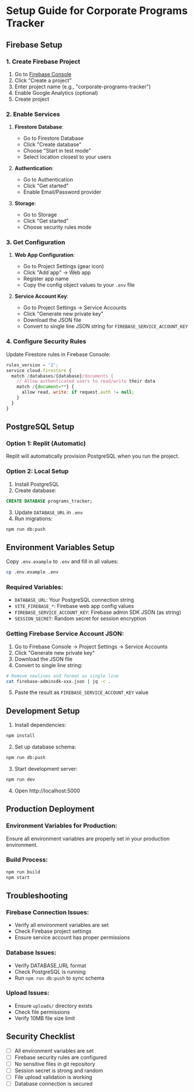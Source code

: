 # Setup Guide for Corporate Programs Tracker

## Firebase Setup

### 1. Create Firebase Project

1. Go to [Firebase Console](https://console.firebase.google.com/)
2. Click "Create a project"
3. Enter project name (e.g., "corporate-programs-tracker")
4. Enable Google Analytics (optional)
5. Create project

### 2. Enable Services

1. **Firestore Database**:
   - Go to Firestore Database
   - Click "Create database"
   - Choose "Start in test mode"
   - Select location closest to your users

2. **Authentication**:
   - Go to Authentication
   - Click "Get started"
   - Enable Email/Password provider

3. **Storage**:
   - Go to Storage
   - Click "Get started"
   - Choose security rules mode

### 3. Get Configuration

1. **Web App Configuration**:
   - Go to Project Settings (gear icon)
   - Click "Add app" → Web app
   - Register app name
   - Copy the config object values to your `.env` file

2. **Service Account Key**:
   - Go to Project Settings → Service Accounts
   - Click "Generate new private key"
   - Download the JSON file
   - Convert to single line JSON string for `FIREBASE_SERVICE_ACCOUNT_KEY`

### 4. Configure Security Rules

Update Firestore rules in Firebase Console:

```javascript
rules_version = '2';
service cloud.firestore {
  match /databases/{database}/documents {
    // Allow authenticated users to read/write their data
    match /{document=**} {
      allow read, write: if request.auth != null;
    }
  }
}
```

## PostgreSQL Setup

### Option 1: Replit (Automatic)

Replit will automatically provision PostgreSQL when you run the project.

### Option 2: Local Setup

1. Install PostgreSQL
2. Create database:
```sql
CREATE DATABASE programs_tracker;
```
3. Update `DATABASE_URL` in `.env`
4. Run migrations:
```bash
npm run db:push
```

## Environment Variables Setup

Copy `.env.example` to `.env` and fill in all values:

```bash
cp .env.example .env
```

### Required Variables:

- `DATABASE_URL`: Your PostgreSQL connection string
- `VITE_FIREBASE_*`: Firebase web app config values
- `FIREBASE_SERVICE_ACCOUNT_KEY`: Firebase admin SDK JSON (as string)
- `SESSION_SECRET`: Random secret for session encryption

### Getting Firebase Service Account JSON:

1. Go to Firebase Console → Project Settings → Service Accounts
2. Click "Generate new private key"
3. Download the JSON file
4. Convert to single line string:

```bash
# Remove newlines and format as single line
cat firebase-adminsdk-xxx.json | jq -c .
```

5. Paste the result as `FIREBASE_SERVICE_ACCOUNT_KEY` value

## Development Setup

1. Install dependencies:
```bash
npm install
```

2. Set up database schema:
```bash
npm run db:push
```

3. Start development server:
```bash
npm run dev
```

4. Open http://localhost:5000

## Production Deployment

### Environment Variables for Production:

Ensure all environment variables are properly set in your production environment.

### Build Process:

```bash
npm run build
npm start
```

## Troubleshooting

### Firebase Connection Issues:
- Verify all environment variables are set
- Check Firebase project settings
- Ensure service account has proper permissions

### Database Issues:
- Verify DATABASE_URL format
- Check PostgreSQL is running
- Run `npm run db:push` to sync schema

### Upload Issues:
- Ensure `uploads/` directory exists
- Check file permissions
- Verify 10MB file size limit

## Security Checklist

- [ ] All environment variables are set
- [ ] Firebase security rules are configured
- [ ] No sensitive files in git repository
- [ ] Session secret is strong and random
- [ ] File upload validation is working
- [ ] Database connection is secured